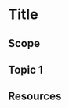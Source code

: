 # Title
<!-- Description / overview of the document contents -->

## Scope
<!-- What are the limitations of this document -->

## Topic 1
<!-- Topic of discussion -->

## Resources
<!-- Links to additional or external resources -->